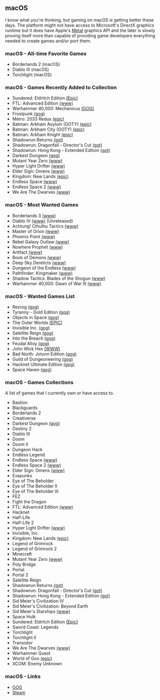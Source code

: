 ## macOS

I know what you're thinking, but gaming on macOS *is* getting better these days. The platform might not have access to
Microsoft's DirectX graphics runtime but it does have Apple's [Metal](https://developer.apple.com/metal/) graphics API 
and the later is slowly proving itself more than capable of providing game developers everything needed to create games 
and/or port them.

### macOS - All-time Favorite Games

- Borderlands 2 (macOS)
- Diablo III (macOS)
- Torchlight (macOS)

### macOS - Games Recently Added to Collection

- Sundered: Eldritch Edition [(Epic)](https://www.epicgames.com/store/en-US/product/sundered-eldritch-edition/home)
- FTL: Advanced Edition [(www)](https://subsetgames.com/ftl.html)
- Warhammer 40,000: Mechanicus [(GOG)](https://www.gog.com/game/warhammer_40000_mechanicus)
- Frostpunk [(gog)](https://www.gog.com/game/frostpunk)
- Metro: 2033 Redux [(epic)](https://www.epicgames.com/store/en-US/product/metro-2033-redux/home)
- Batman: Arkham Asylum (GOTY) [(epic)](https://www.epicgames.com/store/en-US/product/batman-arkham-asylum/home)
- Batman: Arkham City (GOTY) [(epic)](https://www.epicgames.com/store/en-US/product/batman-arkham-city/home)
- Batman: Arkham Knight [(epic)](https://www.epicgames.com/store/en-US/product/batman-arkham-knight/home)
- Shadowrun Returns [(got)](https://www.gog.com/game/shadowrun_returns)
- Shadowrun: Dragonfall - Director's Cut [(got)](https://www.gog.com/game/shadowrun_dragonfall_directors_cut)
- Shadowrun: Hong Kong - Extended Edition [(got)](https://www.gog.com/game/shadowrun_hong_kong_extended_edition)
- Darkest Dungeon [(gog)](https://www.gog.com/game/darkest_dungeon)
- Mutant Year Zero [(www)](https://www.mutantyearzero.com)
- Hyper Light Drifter [(www)](https://heartmachine.com/hyper-light)
- Elder Sign: Omens [(www)](https://www.fantasyflightgames.com/en/products/elder-sign-omens/)
- Kingdom: New Lands [(epic)](https://www.epicgames.com/store/en-US/product/kingdom-new-lands/home)
- Endless Space [(www)](https://www.endless-space.com)
- Endless Space 2 [(www)](https://www.endless-space.com)
- We Are The Dwarves [(www)](http://wearethedwarves.com/press/#description)

### macOS - Most Wanted Games

- Borderlands 3 [(www)](https://boderlands.com)
- Diablo IV [(www)](https://diablo.blizzard.com/en-us/) (Unreleased)
- Achtung! Cthulhu Tactics [(www)](https://store.steampowered.com/app/874460/Achtung_Cthulhu_Tactics/)
- Master of Orion [(www)](https://masteroforion.com)
- Phoenix Point [(www)](https://phoenixpoint.info/)
- Rebel Galaxy Outlaw [(www)](https://rebel-galaxy.com/)
- Nowhere Prophet [(www)](http://www.noprophet.com/)
- Artifact [(www)](https://store.steampowered.com/app/583950/Artifact/)
- Book of Demons [(www)](https://www.return2games.com)
- Deep Sky Derelicts [(www)](https://www.snowhoundgames.com/deep-sky-derelicts/)
- Dungeon of the Endless [(www)](https://store.steampowered.com/app/249050/Dungeon_of_the_Endless/)
- Pathfinder: Kingmaker [(www)](https://owlcatgames.com)
- Shadow Tactics: Blades of the Shogun [(www)](http://www.mimimi-productions.de/shadow_tactics_micro/)
- Warhammer 40,000: Dawn of War III [(www)](https://www.dawnofwar.com)

### macOS - Wanted Games List

- Rezrog [(gog)](https://www.gog.com/game/rezrog)
- Tyranny - Gold Edition [(gog)](https://www.gog.com/game/tyranny_gold_edition)
- Objects in Space [(gog)](https://www.gog.com/game/objects_in_space)
- The Outer Worlds [(EPIC)](https://www.epicgames.com/store/en-US/product/the-outer-worlds/home)
- Invisible Inc. [(gog)](https://www.gog.com/game/invisible_inc)
- Satellite Reign [(gog)](https://www.gog.com/game/satellite_reign)
- Into the Breach [(gog)](https://www.gog.com/game/into_the_breach)
- Feudal Alloy [(gog)](https://www.gog.com/game/feudal_alloy)
- John Wick Hex [(WWW)](https://johnwickhex.com/)
- Bad North: Jotunn Edition [(gog)](https://www.gog.com/game/bad_north)
- Guild of Dungeoneering [(gog)](https://www.gog.com/game/guild_of_dungeoneering)
- Hacknet Ultimate Edition [(gog)](https://www.gog.com/game/hacknet_ultimate_edition)
- Space Haven [(gog)](https://www.gog.com/game/space_haven)

### macOS - Games Collections

A list of games that I currently own or have access to.

- Bastion
- Blackguards
- Borderlands 2
- Creativerse
- Darkest Dungeon [(gog)](https://www.gog.com/game/darkest_dungeon)
- Destiny 2
- Diablo III
- Doom
- Doom II
- Dungeon Hack
- Endless Legend
- Endless Space [(www)](https://www.endless-space.com)
- Endless Space 2 [(www)](https://www.endless-space.com)
- Elder Sign: Omens [(www)](https://www.fantasyflightgames.com/en/products/elder-sign-omens/)
- Exapunks
- Eye of The Beholder
- Eye of The Beholder II
- Eye of The Beholder III
- FEZ
- Fight the Dragon
- FTL: Advanced Edition [(www)](https://subsetgames.com/ftl.html)
- Hacknet
- Half-Life
- Half-Life 2
- Hyper Light Drifter [(www)](https://heartmachine.com/hyper-light)
- Invisible, Inc.
- Kingdom: New Lands [(epic)](https://www.epicgames.com/store/en-US/product/kingdom-new-lands/home)
- Legend of Grimrock
- Legend of Grimrock 2
- Minecraft
- Mutant Year Zero [(www)](https://www.mutantyearzero.com)
- Poly Bridge
- Portal
- Portal 2
- Satellite Reign
- Shadowrun Returns [(got)](https://www.gog.com/game/shadowrun_returns)
- Shadowrun: Dragonfall - Director's Cut [(got)](https://www.gog.com/game/shadowrun_dragonfall_directors_cut)
- Shadowrun: Hong Kong - Extended Edition [(got)](https://www.gog.com/game/shadowrun_hong_kong_extended_edition)
- Sid Meier's Civilization IV
- Sid Meier's Civilization: Beyond Earth
- Sid Meier's Starships [(www)](https://www.2k.com/en-US/game/sid-meiers-starships/)
- Space Hulk
- Sundered: Eldritch Edition [(Epic)](https://www.epicgames.com/store/en-US/product/sundered-eldritch-edition/home)
- Sword Coast: Legends
- Torchlight
- Torchlight II
- Transistor 
- We Are The Dwarves [(www)](http://wearethedwarves.com/press/#description)
- Warhammer Quest
- World of Goo [(epic)](https://www.epicgames.com/store/en-US/product/world-of-goo/home)
- XCOM: Enemy Unknown

### macOS - Links

- [GOG](https://www.gog.com/)
- [Steam](https://store.steampowered.com/)

